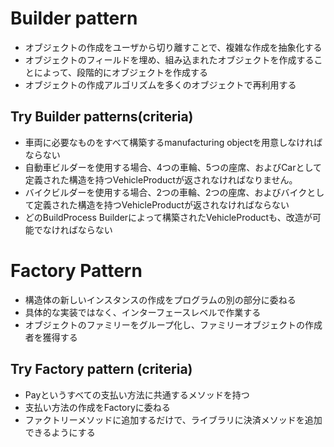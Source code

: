 # Builder pattern

- オブジェクトの作成をユーザから切り離すことで、複雑な作成を抽象化する
- オブジェクトのフィールドを埋め、組み込まれたオブジェクトを作成することによって、段階的にオブジェクトを作成する
- オブジェクトの作成アルゴリズムを多くのオブジェクトで再利用する

## Try Builder patterns(criteria)

- 車両に必要なものをすべて構築するmanufacturing objectを用意しなければならない
- 自動車ビルダーを使用する場合、4つの車輪、5つの座席、およびCarとして定義された構造を持つVehicleProductが返されなければなりません。
- バイクビルダーを使用する場合、2つの車輪、2つの座席、およびバイクとして定義された構造を持つVehicleProductが返されなければならない
- どのBuildProcess Builderによって構築されたVehicleProductも、改造が可能でなければならない

# Factory Pattern

- 構造体の新しいインスタンスの作成をプログラムの別の部分に委ねる
- 具体的な実装ではなく、インターフェースレベルで作業する
- オブジェクトのファミリーをグループ化し、ファミリーオブジェクトの作成者を獲得する

## Try Factory pattern (criteria)

- Payというすべての支払い方法に共通するメソッドを持つ
- 支払い方法の作成をFactoryに委ねる
- ファクトリーメソッドに追加するだけで、ライブラリに決済メソッドを追加できるようにする

